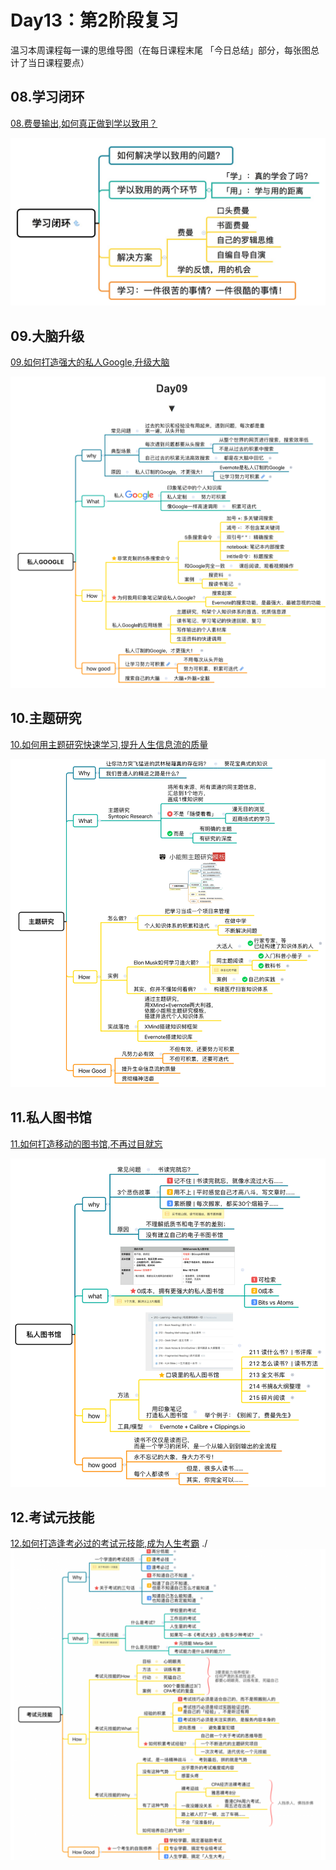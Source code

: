 # Day13：第2阶段复习


温习本周课程每一课的思维导图（在每日课程末尾
「今日总结」部分，每张图总计了当日课程要点）

## 08.学习闭环

[08.费曼输出,如何真正做到学以致用？](./08.费曼输出%2C如何真正做到学以致用？.md)

![08.学习闭环-思维导图.png](./media/08.学习闭环-思维导图.png)

## 09.大脑升级

[09.如何打造强大的私人Google,升级大脑](./09.如何打造强大的私人Google%2C升级大脑.md)

![09.大脑升级-思维导图.png](./media/09.大脑升级-思维导图.png)

## 10.主题研究

[10.如何用主题研究快速学习,提升人生信息流的质量](./10.如何用主题研究快速学习%2C提升人生信息流的质量.md)

![10.主题研究-思维导图.png](./media/10.主题研究-思维导图.png)

## 11.私人图书馆

[11.如何打造移动的图书馆,不再过目就忘](./11.如何打造移动的图书馆%2C不再过目就忘.md)

![11.私人图书馆-思维导图.png](./media/11.私人图书馆-思维导图.png)

## 12.考试元技能

[12.如何打造逢考必过的考试元技能,成为人生考霸](./12.如何打造逢考必过的考试元技能%2C成为人生考霸.md)
./
![12.考试元技能-思维导图.png](./media/12.考试元技能-思维导图.png)
